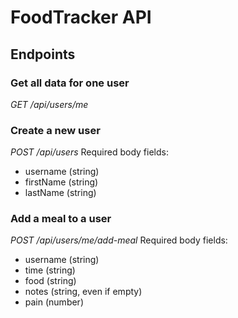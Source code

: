 # FoodTracker API

## Endpoints

### Get all data for one user
*GET /api/users/me*

### Create a new user
*POST /api/users*
Required body fields: 

- username (string)
- firstName (string)
- lastName (string)

### Add a meal to a user
*POST /api/users/me/add-meal*
Required body fields:

- username (string)
- time (string)
- food (string)
- notes (string, even if empty)
- pain (number)